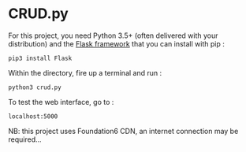 CRUD.py
====

For this project, you need Python 3.5+ (often delivered with your distribution)
and the [Flask framework](http://flask.pocoo.org/) that you can install with pip :

```
pip3 install Flask
```

Within the directory, fire up a terminal and run :

```
python3 crud.py
```

To test the web interface, go to :

```
localhost:5000
```

NB: this project uses Foundation6 CDN, an internet connection may be required...
